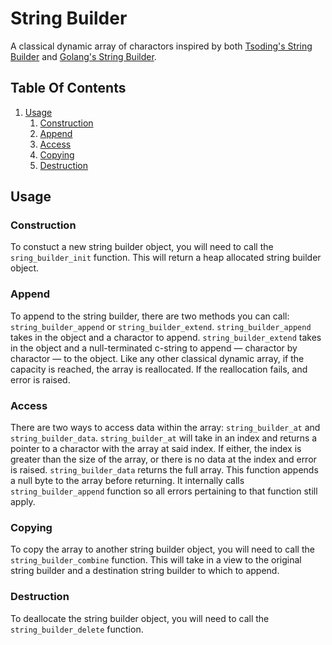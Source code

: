 # String Builder
A classical dynamic array of charactors inspired by both [Tsoding's String Builder](https://github.com/tsoding/nob.h/blob/main/nob.h#L295) and [Golang's String Builder](https://pkg.go.dev/strings#Builder).

## Table Of Contents
1. [Usage](#usage)
    1. [Construction](#construction)
    2. [Append](#append)
    3. [Access](#access)
    4. [Copying](#copying)
    5. [Destruction](#destruction)
## Usage
### Construction
To constuct a new string builder object, you will need to call the `sring_builder_init` function. This will return a heap allocated string builder object.
### Append
To append to the string builder, there are two methods you can call: `string_builder_append` or `string_builder_extend`. `string_builder_append` takes in the object and a charactor to append. `string_builder_extend` takes in the object and a null-terminated c-string to append &mdash; charactor by charactor &mdash; to the object. Like any other classical dynamic array, if the capacity is reached, the array is reallocated. If the reallocation fails, and error is raised.
### Access
There are two ways to access data within the array: `string_builder_at` and `string_builder_data`. `string_builder_at` will take in an index and returns a pointer to a charactor with the array at said index. If either, the index is greater than the size of the array, or there is no data at the index and error is raised. `string_builder_data` returns the full array. This function appends a null byte to the array before returning. It internally calls `string_builder_append` function so all errors pertaining to that function still apply.
### Copying
To copy the array to another string builder object, you will need to call the `string_builder_combine` function. This will take in a view to the original string builder and a destination string builder to which to append.
### Destruction
To deallocate the string builder object, you will need to call the `string_builder_delete` function.